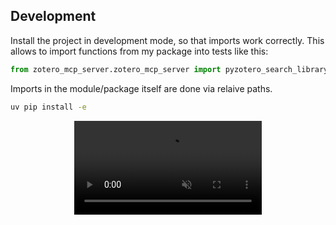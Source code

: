 ## Development

Install the project in development mode, so that imports work correctly.
This allows to import functions from my package into tests like this:
```python
from zotero_mcp_server.zotero_mcp_server import pyzotero_search_library
```
Imports in the module/package itself are done via relaive paths.

```bash
uv pip install -e
```

<div align="center">
<video src="https://github.com/TomasSchweizer/Zotero-MCP-Server/assets/ZoteroMCPServer_example-datalakes.mp4" controls="controls" muted="muted" playsinline="playsinline">
</video>
</div>
